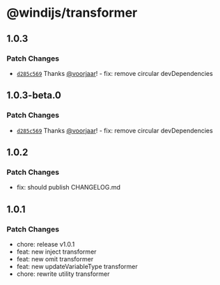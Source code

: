 # @windijs/transformer

## 1.0.3

### Patch Changes

- [`d285c569`](https://github.com/windijs/windijs/commit/d285c569ec7d4cdd0921f92c7dfe892e58c9cd75) Thanks [@voorjaar](https://github.com/voorjaar)! - fix: remove circular devDependencies

## 1.0.3-beta.0

### Patch Changes

- [`d285c569`](https://github.com/windijs/windijs/commit/d285c569ec7d4cdd0921f92c7dfe892e58c9cd75) Thanks [@voorjaar](https://github.com/voorjaar)! - fix: remove circular devDependencies

## 1.0.2

### Patch Changes

- fix: should publish CHANGELOG.md

## 1.0.1

### Patch Changes

- chore: release v1.0.1
- feat: new inject transformer
- feat: new omit transformer
- feat: new updateVariableType transformer
- chore: rewrite utility transformer
